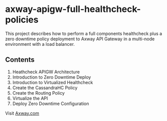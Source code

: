 # axway-apigw-full-healthcheck-policies

This project describes how to perform a full components healthcheck plus a zero downtime policy deployment to Axway API Gateway in a multi-node environment with a load balancer.

## Contents
1.	Heathcheck APIGW Architecture
2.	Introduction to Zero Downtime Deploy
3.	Introduction to Virtualized Healthcheck
4.	Create the CassandraHC Policy
5.	Create the Routing Policy
6.	Virtualize the API
7.	Deploy Zero Downtime Configuration

Visit [Axway.com](https://www.axway.com)
